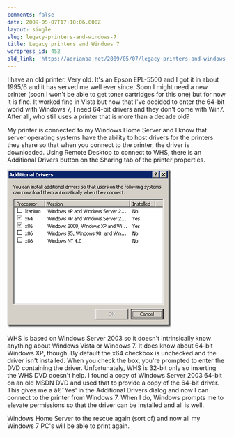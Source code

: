 ```yaml
---
comments: false
date: 2009-05-07T17:10:06.000Z
layout: single
slug: legacy-printers-and-windows-7
title: Legacy printers and Windows 7
wordpress_id: 452
old_link: 'https://adrianba.net/2009/05/07/legacy-printers-and-windows-7/'
---
```

I have an old printer. Very old. It's an Epson EPL-5500 and I got it in about 1995/6 and it has served me well ever since. Soon I might need a new printer (soon I won't be able to get toner cartridges for this one) but for now it is fine. It worked fine in Vista but now that I've decided to enter the 64-bit world with Windows 7, I need 64-bit drivers and they don't come with Win7. After all, who still uses a printer that is more than a decade old?

My printer is connected to my Windows Home Server and I know that server operating systems have the ability to host drivers for the printers they share so that when you connect to the printer, the driver is downloaded. Using Remote Desktop to connect to WHS, there is an Additional Drivers button on the Sharing tab of the printer properties.

![AdditionalDrivers](/assets/uploads/2009/05/img452-1.png)

WHS is based on Windows Server 2003 so it doesn't intrinsically know anything about Windows Vista or Windows 7. It does know about 64-bit Windows XP, though. By default the x64 checkbox is unchecked and the driver isn't installed. When you check the box, you're prompted to enter the DVD containing the driver. Unfortunately, WHS is 32-bit only so inserting the WHS DVD doesn't help. I found a copy of Windows Server 2003 64-bit on an old MSDN DVD and used that to provide a copy of the 64-bit driver. This gives me a â€˜Yes' in the Additional Drivers dialog and now I can connect to the printer from Windows 7. When I do, Windows prompts me to elevate permissions so that the driver can be installed and all is well.

Windows Home Server to the rescue again (sort of) and now all my Windows 7 PC's will be able to print again.
